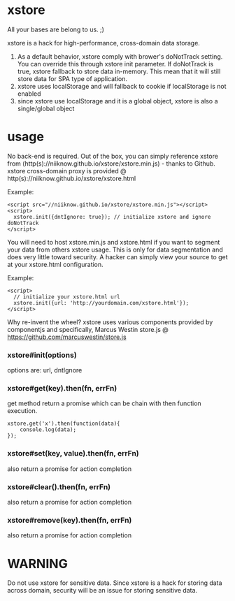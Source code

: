 # xstore
All your bases are belong to us.  ;)

xstore is a hack for high-performance, cross-domain data storage.  

1. As a default behavior, xstore comply with brower's doNotTrack setting.  You can override this through xstore init parameter.  If doNotTrack is true, xstore fallback to store data in-memory.  This mean that it will still store data for SPA type of application.
2. xstore uses localStorage and will fallback to cookie if localStorage is not enabled
3. since xstore use localStorage and it is a global object, xstore is also a single/global object

# usage
No back-end is required.  Out of the box, you can simply reference xstore from (http(s)://niiknow.github.io/xstore/xstore.min.js) - thanks to Github.  xstore cross-domain proxy is provided @ http(s)://niiknow.github.io/xstore/xstore.html

Example:
```
<script src="//niiknow.github.io/xstore/xstore.min.js"></script>
<script>
  xstore.init({dntIgnore: true}); // initialize xstore and ignore doNotTrack
</script>
```

You will need to host xstore.min.js and xstore.html if you want to segment your data from others xstore usage.  This is only for data segmentation and does very little toward security.  A hacker can simply view your source to get at your xstore.html configuration.

Example:

```
<script>
  // initialize your xstore.html url
  xstore.init({url: 'http://yourdomain.com/xstore.html'}); 
</script>
```

Why re-invent the wheel?  xstore uses various components provided by componentjs and specifically, Marcus Westin store.js @ https://github.com/marcuswestin/store.js

### xstore#init(options)
options are: url, dntIgnore

### xstore#get(key).then(fn, errFn)
get method return a promise which can be chain with then function execution.

```
xstore.get('x').then(function(data){
	console.log(data);
});
```

### xstore#set(key, value).then(fn, errFn)
also return a promise for action completion

### xstore#clear().then(fn, errFn)
also return a promise for action completion

### xstore#remove(key).then(fn, errFn)
also return a promise for action completion

# WARNING
Do not use xstore for sensitive data.  Since xstore is a hack for storing data across domain, security will be an issue for storing sensitive data.

